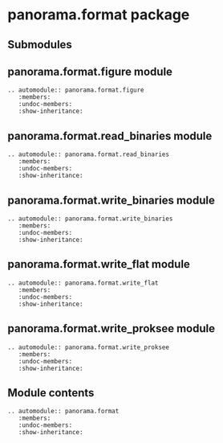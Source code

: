 # panorama.format package

## Submodules

## panorama.format.figure module

```{eval-rst}
.. automodule:: panorama.format.figure
   :members:
   :undoc-members:
   :show-inheritance:
```

## panorama.format.read_binaries module

```{eval-rst}
.. automodule:: panorama.format.read_binaries
   :members:
   :undoc-members:
   :show-inheritance:
```

## panorama.format.write_binaries module

```{eval-rst}
.. automodule:: panorama.format.write_binaries
   :members:
   :undoc-members:
   :show-inheritance:
```

## panorama.format.write_flat module

```{eval-rst}
.. automodule:: panorama.format.write_flat
   :members:
   :undoc-members:
   :show-inheritance:
```

## panorama.format.write_proksee module

```{eval-rst}
.. automodule:: panorama.format.write_proksee
   :members:
   :undoc-members:
   :show-inheritance:
```

## Module contents

```{eval-rst}
.. automodule:: panorama.format
   :members:
   :undoc-members:
   :show-inheritance:
```
